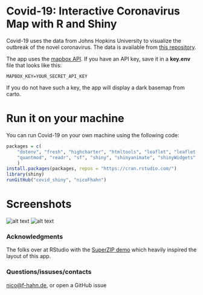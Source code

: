 # Covid-19: Interactive Coronavirus Map with R and Shiny
Covid-19 uses the data from Johns Hopkins University to visualize the outbreak of the novel coronavirus. The data is available from [this repository](https://github.com/CSSEGISandData/COVID-19/tree/master/csse_covid_19_data).

The app uses the [mapbox API](https://docs.mapbox.com/api/). If you have an API key, save it in a **key.env** file that looks like this:
```{bash}
MAPBOX_KEY=YOUR_SECRET_API_KEY
```
If you do not have such a key, the app will display a dark basemap from carto.
# Run it on your machine
You can run Covid-19 on your own machine using the following code:
```R
packages = c(
	"dotenv", "fresh", "highcharter", "htmltools", "leaflet", "leaflet.extras", "plotly",
	"quantmod", "readr", "sf", "shiny", "shinyanimate", "shinyWidgets", "stringr"
	)
install.packages(packages, repos = "https://cran.rstudio.com/")
library(shiny)
runGitHub("covid_shiny", "nicoFhahn")
```
# Screenshots
![alt text](https://i.imgur.com/QqJylwk.png "Logo Title Text 1")
![alt text](https://i.imgur.com/LXsXsbY.png "Logo Title Text 1")

### Acknowledgments
The folks over at RStudio with the [SuperZIP demo](https://github.com/rstudio/shiny-examples/tree/master/063-superzip-example) which heavily inspired the layout of this app.

### Questions/issuses/contacts
nico@f-hahn.de, or open a GitHub issue
